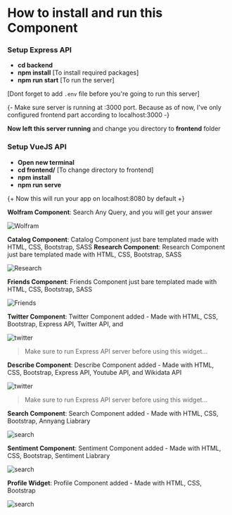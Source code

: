 # How to install and run this Component

### Setup Express API

- **cd backend**
- **npm install** [To install required packages]
- **npm run start** [To run the server]

[Dont forget to add `.env` file before you're going to run this server]

{- Make sure server is running at :3000 port. Because as of now, I've only configured frontend part according to localhost:3000 -}

**Now left this server running** and change you directory to **frontend** folder

### Setup VueJS API

- **Open new terminal**
- **cd frontend/** [To change directory to frontend]
- **npm install**
- **npm run serve**

{+ Now this will run your app on localhost:8080 by default +}

**Wolfram Component**: Search Any Query, and you will get your answer

![Wolfram](./screenshots/wolfram.png)

**Catalog Component**: Catalog Component just bare templated made with HTML, CSS, Bootstrap, SASS
**Research Component**: Research Component just bare templated made with HTML, CSS, Bootstrap, SASS

![Research](./screenshots/research.gif)

**Friends Component**: Friends Component just bare templated made with HTML, CSS, Bootstrap, SASS

![Friends](./screenshots/friends.png)

**Twitter Component**: Twitter Component added - Made with HTML, CSS, Bootstrap, Express API, Twitter API, and

![twitter](./screenshots/twitter.png)

> Make sure to run Express API server before using this widget...

**Describe Component**: Describe Component added - Made with HTML, CSS, Bootstrap, Express API, Youtube API, and Wikidata API

![twitter](./screenshots/describe.png)

> Make sure to run Express API server before using this widget...

**Search Component**: Search Component added - Made with HTML, CSS, Bootstrap, Annyang Liabrary

![search](./screenshots/search.png)

**Sentiment Component**: Sentiment Component added - Made with HTML, CSS, Bootstrap, Sentiment Liabrary

![search](./screenshots/sentiment.png)

**Profile Widget**: Profile Component added - Made with HTML, CSS, Bootstrap

![search](./screenshots/profile.png)

